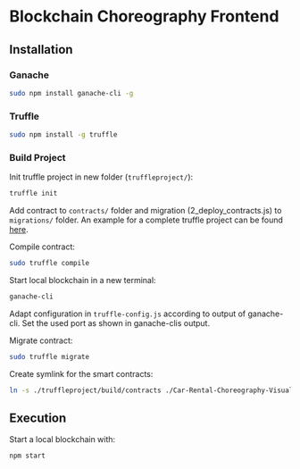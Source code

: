 # Blockchain Choreography Frontend

## Installation

### Ganache

```bash
sudo npm install ganache-cli -g
```

### Truffle

```bash
sudo npm install -g truffle
```


### Build Project


Init truffle project in new folder (`truffleproject/`):

```bash
truffle init
```
Add contract to `contracts/` folder and migration (2_deploy_contracts.js) to `migrations/` folder. An example for a complete truffle project can be found [here](https://github.com/data-driven-choreographies/Smart-Contracts).

Compile contract:

```bash
sudo truffle compile
```

Start local blockchain in a new terminal:

```bash
ganache-cli
```

Adapt configuration in `truffle-config.js` according to output of ganache-cli. Set the used port as shown in ganache-clis output.

Migrate contract:

```bash
sudo truffle migrate
```

Create symlink for the smart contracts:

```bash
ln -s ./truffleproject/build/contracts ./Car-Rental-Choreography-Visualization/src/contracts
```


## Execution

Start a local blockchain with:

```bash
npm start
```
